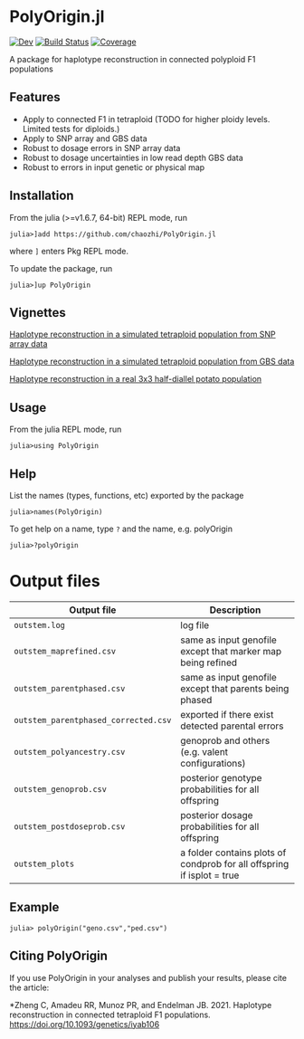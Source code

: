 # PolyOrigin.jl

[![Dev](https://img.shields.io/badge/docs-dev-blue.svg)](https://chaozhi.github.io/PolyOrigin.jl/dev)
[![Build Status](https://github.com/chaozhi/PolyOrigin.jl/workflows/CI/badge.svg)](https://github.com/chaozhi/PolyOrigin.jl/actions)
[![Coverage](https://codecov.io/gh/chaozhi/PolyOrigin.jl/branch/master/graph/badge.svg)](https://codecov.io/gh/chaozhi/PolyOrigin.jl)

A package for haplotype reconstruction in connected polyploid F1 populations

## Features

- Apply to connected F1 in tetraploid (TODO for higher ploidy levels. Limited tests for diploids.)
- Apply to SNP array and GBS data
- Robust to dosage errors in SNP array data
- Robust to dosage uncertainties in low read depth GBS data
- Robust to errors in input genetic or physical map

## Installation

From the julia (>=v1.6.7, 64-bit) REPL mode, run

```
julia>]add https://github.com/chaozhi/PolyOrigin.jl
```
where `]` enters Pkg REPL mode.

To update the package, run

```
julia>]up PolyOrigin
```

## Vignettes

[Haplotype reconstruction in a simulated tetraploid population from SNP array data](https://github.com/chaozhi/PolyOrigin_Examples/tree/master/tetraploid_simarray/step3_tetraploid_simarray.md)

[Haplotype reconstruction in a simulated tetraploid population from GBS data](https://github.com/chaozhi/PolyOrigin_Examples/tree/master/tetraploid_simgbs/step2_tetraploid_simgbs.md)

[Haplotype reconstruction in a real 3x3 half-diallel potato population](https://github.com/chaozhi/PolyOrigin_Examples/tree/master/tetraploid_realpotato/tetraploid_realpotato.md)

## Usage

From the julia REPL mode, run
```
julia>using PolyOrigin
```

## Help

List the names (types, functions, etc) exported by the package
```
julia>names(PolyOrigin)
```
To get help on a name, type `?` and the name, e.g. polyOrigin
```
julia>?polyOrigin
```

# Output files

Output file | Description
------------- |----------------
`outstem.log`  |  log file
`outstem_maprefined.csv` |  same as input genofile except that marker map being refined
`outstem_parentphased.csv` |  same as input genofile except that  parents being phased
`outstem_parentphased_corrected.csv` |  exported if there exist detected parental errors
`outstem_polyancestry.csv` | genoprob and others (e.g. valent configurations)
`outstem_genoprob.csv` |  posterior genotype probabilities for all offspring
`outstem_postdoseprob.csv` |  posterior dosage probabilities for all offspring
`outstem_plots` |  a folder contains plots of condprob for all offspring if isplot = true


## Example
```
julia> polyOrigin("geno.csv","ped.csv")
```

## Citing PolyOrigin

 If you use PolyOrigin in your analyses and publish your results, please cite the article:

  *Zheng C, Amadeu RR, Munoz PR, and Endelman JB. 2021. Haplotype reconstruction in connected tetraploid F1 populations. https://doi.org/10.1093/genetics/iyab106
